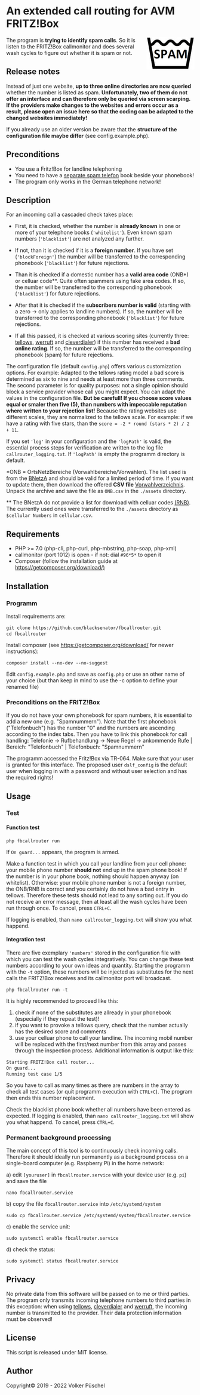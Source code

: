 # An extended call routing for AVM FRITZ!Box

<img align="right" src="assets/washing.png"/>

The program is **trying to identify spam calls**. So it is listen to the FRITZ!Box callmonitor and does several wash cycles to figure out whether it is spam or not.

## Release notes

Instead of just one website, **up to three online directories are now queried** whether the number is listed as spam.
**Unfortunately, two of them do not offer an interface and can therefore only be queried via screen scarping. If the providers make changes to the websites and errors occur as a result, please open an issue here so that the coding can be adapted to the changed websites immediately!**

If you already use an older version be aware that the **structure of the configuration file maybe differ** (see config.example.php).

## Preconditions

* You use a Fritz!Box for landline telephoning
* You need to have a [separate spam telefon](https://avm.de/service/wissensdatenbank/dok/FRITZ-Box-7590/142_Rufsperren-fur-ankommende-und-ausgehende-Anrufe-z-B-0900-Nummern-einrichten/) book beside your phonebook!
* The program only works in the German telephone network!

## Description

For an incoming call a cascaded check takes place:

* First, it is checked, whether the number is **already known** in one or more of your telephone books (`'whitelist'`). Even known spam numbers (`'blacklist'`) are not analyzed any further.

* If not, than it is checked if it is a **foreign number**. If you have set (`'blockForeign'`) the number will be transferred to the corresponding phonebook (`'blacklist'`) for future rejections.

* Than it is checked if a domestic number has a **valid area code** (ONB*) or celluar code**. Quite often spammers using fake area codes. If so, the number will be transferred to the corresponding phonebook (`'blacklist'`) for future rejections.

* After that it is checked if the **subscribers number is valid** (starting with a zero -> only applies to landline numbers). If so, the number will be transferred to the corresponding phonebook (`'blacklist'`) for future rejections.

* If all this passed, it is checked at various scoring sites (currently three: [tellows](https://www.tellows.de/), [werruft](https://www.werruft.info) and [cleverdialer](https://www.cleverdialer.de)) if this number has received a **bad online rating**. If so, the number will be transferred to the corresponding phonebook (spam) for future rejections.

The configuration file (default `config.php`) offers various customization options. For example: Adapted to the tellows rating model a bad score is determined as six to nine and needs at least more than three comments. The second parameter is for quality purposes: not a single opinion should block a service provider whose call you might expect.
You can adapt the values in the configuration file. **But be carefull! If you choose score values equal or smaler then five (5), than numbers with impeccable reputation where written to your rejection list!**
Because the rating websites use different scales, they are normalized to the tellows scale.
For example: if we have a rating with five stars, than the `score = -2 * round (stars * 2) / 2 + 11`.

If you set `'log'` in your configuration and the `'logPath'` is valid, the essential process steps for verification are written to the log file `callrouter_logging.txt`. If `'logPath'` is empty the programm directory is default.

*ONB = OrtsNetzBereiche (Vorwahlbereiche/Vorwahlen). The list used is from the [BNetzA](https://www.bundesnetzagentur.de/DE/Fachthemen/Telekommunikation/Nummerierung/ONRufnr/ON_Einteilung_ONB/ON_ONB_ONKz_ONBGrenzen_node.html) and should be valid for a limited period of time. If you want to update them, then download the offered **CSV file** [Vorwahlverzeichnis](https://www.bundesnetzagentur.de/SharedDocs/Downloads/DE/Sachgebiete/Telekommunikation/Unternehmen_Institutionen/Nummerierung/Rufnummern/ONRufnr/Vorwahlverzeichnis_ONB.zip.zip?__blob=publicationFile&v=298). Unpack the archive and save the file as `ONB.csv` in the `./assets` directory.

** The BNetzA do not provide a list for download with celluar codes [(RNB)](https://www.bundesnetzagentur.de/DE/Fachthemen/Telekommunikation/Nummerierung/MobileDienste/zugeteilte%20RNB/MobileDiensteBelegteRNB_Basepage.html?nn=397488#download=1). The currently used ones were transferred to the `./assets` directory as `$cellular Numbers` in `cellular.csv`.

## Requirements

* PHP >= 7.0 (php-cli, php-curl, php-mbstring, php-soap, php-xml)
* callmonitor (port 1012) is open - if not: dial `#96*5*` to open it
* Composer (follow the installation guide at <https://getcomposer.org/download/)>

## Installation

### Programm

Install requirements are:

```console
git clone https://github.com/blacksenator/fbcallrouter.git
cd fbcallrouter
```

Install composer (see <https://getcomposer.org/download/> for newer instructions):

```console
composer install --no-dev --no-suggest
```

Edit `config.example.php` and save as `config.php` or use an other name of your choice (but than keep in mind to use the -c option to define your renamed file)

### Preconditions on the FRITZ!Box

If you do not have your own phonebook for spam numbers, it is essential to add a new one (e.g. "Spamnummern"). Note that the first phonebook ("Telefonbuch") has the number "0" and the numbers are ascending according to the index tabs. Then you have to link this phonebook for call handling: Telefonie -> Rufbehandlung -> Neue Regel -> ankommende Rufe | Bereich: "Telefonbuch" | Telefonbuch: "Spamnummern"

The programm accessed the Fritz!Box via TR-064. Make sure that your user is granted for this interface. The proposed user `dslf_config` is the default user when logging in with a password and without user selection and has the required rights!

## Usage

### Test

#### Function test

```console
php fbcallrouter run
```

If `On guard...` appears, the program is armed.

Make a function test in which you call your landline from your cell phone: your mobile phone number **should not** end up in the spam phone book!
If the number is in your phone book, nothing should happen anyway (on whitelist).
Otherwise: your mobile phone number is not a foreign number, the ONB/RNB is correct and you certainly do not have a bad entry in tellows. Therefore these tests should not lead to any sorting out.
If you do not receive an error message, then at least all the wash cycles have been run through once.
To cancel, press `CTRL+C`.

If logging is enabled, than `nano callrouter_logging.txt` will show you what happend.

#### Integration test

There are five exemplary `'numbers'` stored in the configuration file with which you can test the wash cycles integratively. You can change these test numbers according to your own ideas and quantity. Starting the programm with the `-t` option, these numbers will be injected as substitutes for the next calls the FRITZ!Box receives and its callmonitor port will broadcast.

```console
php fbcallrouter run -t
```

It is highly recommended to proceed like this:

1. check if none of the substitutes are allready in your phonebook (especially if they repeat the test)!
2. if you want to provoke a tellows query, check that the number actually has the desired score and comments
3. use your celluar phone to call your landline. The incoming mobil number will be replaced with the first/next number from this array and passes through the inspection process. Additional information is output like this:

```console
Starting FRITZ!Box call router...
On guard...
Running test case 1/5
```

So you have to call as many times as there are numbers in the array to check all test cases (or quit programm execution with `CTRL+C`). The program then ends this number replacement.

Check the blacklist phone book whether all numbers have been entered as expected. If logging is enabled, than `nano callrouter_logging.txt` will show you what happend.
To cancel, press `CTRL+C`.

### Permanent background processing

The main concept of this tool is to continuously check incoming calls. Therefore it should ideally run permanently as a background process on a single-board computer (e.g. Raspberry Pi) in the home network:

a) edit `[youruser]` in `fbcallrouter.service` with your device user (e.g. `pi`) and save the file

```console
nano fbcallrouter.service
```

b) copy the file `fbcallrouter.service` into `/etc/systemd/system`

```console
sudo cp fbcallrouter.service /etc/systemd/system/fbcallrouter.service
```

c) enable the service unit:

```console
sudo systemctl enable fbcallrouter.service
```

d) check the status:

```console
sudo systemctl status fbcallrouter.service
```

## Privacy

No private data from this software will be passed on to me or third parties. The program only transmits incoming telephone numbers to third parties in this exception: when using [tellows](https://www.tellows.de/c/about-tellows-de/datenschutz/), [cleverdialer](https://www.cleverdialer.de/datenschutzerklaerung-website) and [werruft](https://www.werruft.info/bedingungen/), the incoming number is transmitted to the provider. Their data protection information must be observed!

## License

This script is released under MIT license.

## Author

Copyright© 2019 - 2022 Volker Püschel
